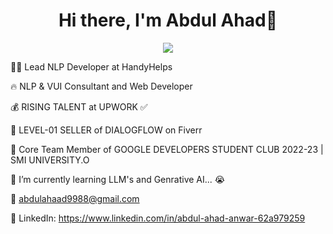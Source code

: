 <body>
  <div align="center">
    <h1> Hi there, I'm Abdul Ahad👋<a href="https://hammad-air.github.io/hammad/"></h1>
  </div>
<p align="center">
<a href="https://github.com/hammad-air"><img src="https://readme-typing-svg.herokuapp.com/?lines=Learning+GenAi;Shopify+Developer;Frontend+Development&font=Roboto&size=26&duration=3500&pause=500&center=true&width=500&height=50&color=eab676"></a>
	
	
👨‍💻 Lead NLP Developer at HandyHelps

🔥 NLP & VUI Consultant and Web Developer 
	
💰 RISING TALENT at UPWORK ✅

💸 LEVEL-01 SELLER of DIALOGFLOW on Fiverr
	
📢 Core Team Member of GOOGLE DEVELOPERS STUDENT CLUB  2022-23 | SMI UNIVERSITY.O

📓 I’m currently learning LLM's and Genrative AI... 😭

📧 abdulahaad9988@gmail.com

💼 LinkedIn: https://www.linkedin.com/in/abdul-ahad-anwar-62a979259

 

